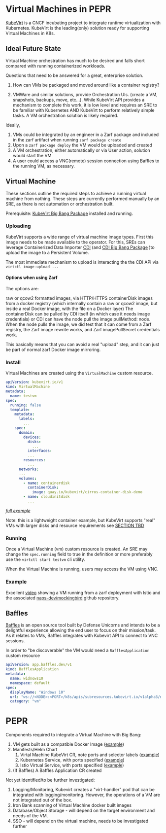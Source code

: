 # Virtual Machines in PEPR

[KubeVirt](https://github.com/kubevirt) is a CNCF incubating project to integrate runtime virtualization with Kubernetes. KubeVirt is the leading(only) solution ready for supporting Virtual Machines in K8s.

## Ideal Future State

Virtual Machine orchestration has much to be desired and falls short compared with running containerized workloads.

Questions that need to be answered for a great, enterprise solution.
1. How can VMs be packaged and moved around like a container registry?

2. VMWare and similar solutions, provide Orchestration UIs. (create a VM, snapshots, backups, move, etc...). While KubeVirt API provides a mechanism to complete this work, it is low level and requires an SRE to be familiar with Kubernetes AND KubeVirt to perform relatively simple tasks. A VM orchestration solution is likely required.

Ideally,

1. VMs could be integrated by an engineer in a Zarf package and included in the zarf artifact when running `zarf package create`
2. Upon a  `zarf package deploy` the VM would be uploaded and created
3. A VM orchestration, either automatically or via User action, solution would start the VM
4. A user could access a VNC(remote) session connection using Baffles to the running VM, as necessary.


## Virtual Machine 

These sections outline the required steps to achieve a running virtual machine from nothing. These steps are currently performed manually by an SRE, as there is not automation or orchestration built.

Prerequisite: [KubeVirt Big Bang Package](https://repo1.dso.mil/platform-one/big-bang/apps/third-party/kubevirt) installed and running.

### Uploading
KubeVirt supports a wide range of virtual machine image types.  First this image needs to be made available to the operator. For this, SREs can leverage Containerized Data Importer [CDI](https://github.com/kubevirt/containerized-data-importer) (and [CDI Big Bang Package](https://repo1.dso.mil/platform-one/big-bang/apps/sandbox/cdi) )to upload the image to a Persistent Volume.

The most immediate mechanism to upload is interacting the the CDI API via `virtctl image-upload ...`

#### Options when using Zarf

The options are:

raw or qcow2 formatted images, via HTTP/HTTPS
containerDisk images from a docker registry (which internally contain a raw or qcow2 image, but inside a real Docker image, with the file on a Docker layer)
The containerDisk can be pulled by CDI itself (in which case it needs image credentials) or CDI can have the node pull the image pullMethod: node. When the node pulls the image, we did test that it can come from a Zarf registry, the Zarf image rewrite works, and Zarf imagePullSecret credentials work.

This basically means that you can avoid a real "upload" step, and it can just be part of normal zarf Docker image mirroring.

### Install

Virtual Machines are created using the `VirtualMachine` custom resource.

```yaml
apiVersion: kubevirt.io/v1
kind: VirtualMachine
metadata:
  name: testvm
spec:
  running: false
  template:
    metadata:
      labels:
        ...
    spec:
      domain:
        devices:
          disks:
            ...
          interfaces:
          ...
        resources:
          ...
      networks:
      ...
      volumes:
        - name: containerdisk
          containerDisk:
            image: quay.io/kubevirt/cirros-container-disk-demo
        - name: cloudinitdisk
          ...
```
*[full example](https://kubevirt.io/labs/manifests/vm.yaml)*

Note: this is a lightweight container example, but KubeVirt supports "real" VMs with larger disks and resource requirements see [SECTION TBD]()

### Running
Once a Virtual Machine (vm) custom resource is created. An SRE may change the `spec.running` field to true in the definition or more preferably use the `virtctl start testvm` cli utility.

When the Virtual Machine is running, users may access the VM using VNC. 

### Example

Excellent [video](https://drive.google.com/file/d/1xeaFuAOo1A-Zyr1SBc1RTOxVu4SZ9NPa/view) showing a VM running from a zarf deployment with Istio and the associated [naps-dev/mockingbird](https://github.com/naps-dev/mockingbird) github repository. 

## Baffles

[Baffles](https://baffles.dev) is an open source tool built by Defense Unicorns and intends to be a delightful experience allowing the end user to focus on their mission/task. As it relates to VMs, Baffles integrates with Kubevirt API to connect to VNC sessions.

In order to "be discoverable" the VM would need a `BafflesApplication` custom resource

```yaml
apiVersion: app.baffles.dev/v1
kind: BafflesApplication
metadata:
  name: widnows10
  namespace: default
spec:
  displayName: "Windows 10"
  url: "ws://<NODE>:<PORT>/k8s/apis/subresources.kubevirt.io/v1alpha3/namespaces/default/virtualmachineinstances/iso-win10/vnc"
  category: "vm"
```

# PEPR 

Components required to integrate a Virtual Machine with Big Bang:

1. VM gets built as a compatible Docker Image ([example](https://github.com/naps-dev/mockingbird/blob/main/Dockerfile))
2. Manifests/Helm Chart
   1. Virtal Machine KubeVirt CR, note ports and selector labels ([example](https://github.com/naps-dev/mockingbird/blob/main/chart/templates/virtualmachine.yaml))
   2. Kubernetes Service, with ports specified ([example](https://github.com/naps-dev/mockingbird/blob/main/chart/templates/service.yaml))
   3. Istio Virtual Service, with ports specified ([example](https://github.com/naps-dev/mockingbird/blob/main/chart/templates/virtualservice.yaml))
3. (If Baffles) A Baffles Application CR created 

Not yet identified/to be further investigated:
1. Logging/Monitoring, Kubevirt creates a "virt-handler" pod that can be integrated with logging/monitoring. However, the operations of a VM are not integrated out of the box. 
2. Iron Bank scanning of Virtual Machine docker built images 
3. Database/Object Storage - will depend on the target environment and needs of the VM. 
4. SSO - will depend on the virtual machine, needs to be investigated further